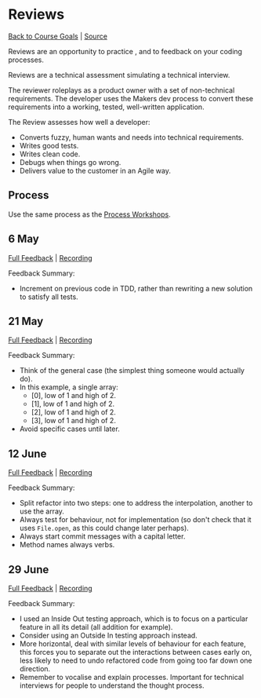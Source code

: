 # Reviews

[Back to Course Goals](README.md) | [Source](https://docs.google.com/document/d/1EgbszeKZ1JZGwy_uWxRJE1zeiedQ9oBhfdkau2Z34OU)

Reviews are an opportunity to practice , and to feedback on your coding processes.

Reviews are a technical assessment simulating a technical interview.

The reviewer roleplays as a product owner with a set of non-technical requirements. The developer uses the Makers dev process to convert these requirements into a working, tested, well-written application.

The Review assesses how well a developer:

- Converts fuzzy, human wants and needs into technical requirements.
- Writes good tests.
- Writes clean code.
- Debugs when things go wrong.
- Delivers value to the customer in an Agile way.

## Process

Use the same process as the [Process Workshops](/process_workshops.md).

## 6 May

[Full Feedback](/reviews/2020-05-06-feedback.pdf) | [Recording](https://www.youtube.com/watch?v=rLyvq_DT1-w)

Feedback Summary:

- Increment on previous code in TDD, rather than rewriting a new solution to satisfy all tests.

## 21 May

[Full Feedback](/reviews/2020-05-21-feedback.pdf) | [Recording](https://www.youtube.com/watch?v=iNVmJmZIxfs)

Feedback Summary:

- Think of the general case (the simplest thing someone would actually do).
- In this example, a single array:
  - [0], low of 1 and high of 2.
  - [1], low of 1 and high of 2.
  - [2], low of 1 and high of 2.
  - [3], low of 1 and high of 2.
- Avoid specific cases until later.

## 12 June

[Full Feedback](/reviews/2020-06-12-feedback.pdf) | [Recording](https://www.youtube.com/watch?v=HDtL4z3_niE)

Feedback Summary:

- Split refactor into two steps: one to address the interpolation, another to use the array.
- Always test for behaviour, not for implementation (so don't check that it uses `File.open`, as this could change later perhaps).
- Always start commit messages with a capital letter.
- Method names always verbs.

## 29 June

[Full Feedback](/reviews/2020-06-12-feedback.pdf) | [Recording](https://www.youtube.com/watch?v=HDtL4z3_niE)

Feedback Summary:

- I used an Inside Out testing approach, which is to focus on a particular feature in all its detail (all addition for example).
- Consider using an Outside In testing approach instead.
- More horizontal, deal with similar levels of behaviour for each feature, this forces you to separate out the interactions between cases early on, less likely to need to undo refactored code from going too far down one direction.
- Remember to vocalise and explain processes. Important for technical interviews for people to understand the thought process.
